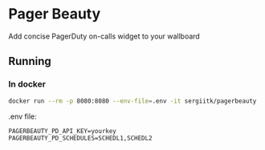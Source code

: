 # Pager Beauty

Add concise PagerDuty on-calls widget to your wallboard

## Running
### In docker

```sh
docker run --rm -p 8080:8080 --env-file=.env -it sergiitk/pagerbeauty
```

.env file:
```
PAGERBEAUTY_PD_API_KEY=yourkey
PAGERBEAUTY_PD_SCHEDULES=SCHEDL1,SCHEDL2
```
